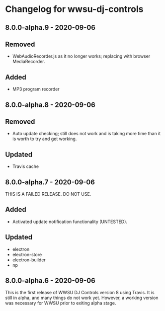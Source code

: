 # Changelog for wwsu-dj-controls

## 8.0.0-alpha.9 - 2020-09-06

## Removed
- WebAudioRecorder.js as it no longer works; replacing with browser MediaRecorder.

## Added
- MP3 program recorder

## 8.0.0-alpha.8 - 2020-09-06

## Removed
- Auto update checking; still does not work and is taking more time than it is worth to try and get working.

## Updated
- Travis cache

## 8.0.0-alpha.7 - 2020-09-06

THIS IS A FAILED RELEASE. DO NOT USE.

## Added
- Activated update notification functionality (UNTESTED).

## Updated
- electron
- electron-store
- electron-builder
- np

## 8.0.0-alpha.6 - 2020-09-06

This is the first release of WWSU DJ Controls version 8 using Travis. It is still in alpha, and many things do not work yet. However, a working version was necessary for WWSU prior to exiting alpha stage.